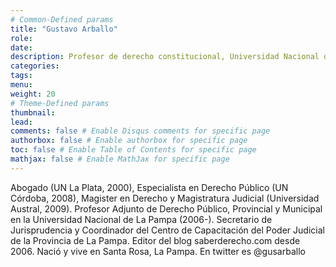 ```yaml
---
# Common-Defined params
title: "Gustavo Arballo"
role: 
date: 
description: Profesor de derecho constitucional, Universidad Nacional de La Pampa
categories:
tags:
menu: 
weight: 20
# Theme-Defined params
thumbnail: 
lead: 
comments: false # Enable Disqus comments for specific page
authorbox: false # Enable authorbox for specific page
toc: false # Enable Table of Contents for specific page
mathjax: false # Enable MathJax for specific page
---
```


Abogado (UN La Plata, 2000), Especialista en Derecho Público (UN Córdoba, 2008), Magister en Derecho y Magistratura Judicial (Universidad Austral, 2009). Profesor Adjunto de Derecho Público, Provincial y Municipal en la Universidad Nacional de La Pampa (2006-). Secretario de Jurisprudencia y Coordinador del Centro de Capacitación del Poder Judicial de la Provincia de La Pampa. Editor del blog saberderecho.com desde 2006. Nació y vive en Santa Rosa, La Pampa. En twitter es @gusarballo
